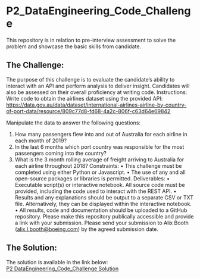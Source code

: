 # P2_DataEngineering_Code_Challenge
This repository is in relation to pre-interview assessment
to solve the problem and showcase the basic skills from candidate.


## The Challenge:
The purpose of this challenge is to evaluate the candidate’s ability to interact with an API and perform analysis to deliver insight. Candidates will also be assessed on their overall proficiency at writing code. 
Instructions:
Write code to obtain the airlines dataset using the provided API:
https://data.gov.au/data/dataset/international-airlines-airline-by-country-of-port-data/resource/809c77d8-fd68-4a2c-806f-c63d64e69842


Manipulate the data to answer the following questions:
1.	How many passengers flew into and out of Australia for each airline in each month of 2019?
2.	In the last 6 months which port country was responsible for the most passengers coming into the country?
3.	What is the 3 month rolling average of freight arriving to Australia for each airline throughout 2018?
Constraints:
•	This challenge must be completed using either Python or Javascript. 
•	The use of any and all open-source packages or libraries is permitted.
Deliverables:
•	Executable script(s) or interactive notebook. All source code must be provided, including the code used to interact with the REST API.
•	Results and any explanations should be output to a separate CSV or TXT file. Alternatively, they can be displayed within the interactive notebook.
•	All results, code and documentation should be uploaded to a GitHub repository. Please make this repository publically accessible and provide a link with your submission.
Please send your submission to Alix Booth (alix.l.booth@boeing.com) by the agreed submission date.


## The Solution:
The solution is available in the link below: <br>
[P2 DataEngineering_Code_Challenge Solution](https://github.com/jubertroldan/P2_DataEngineering_Code_Challenge/blob/master/P2%20Data%20Engineering%20Code%20Challenge%20Solution.ipynb)
